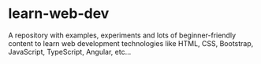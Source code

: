 # learn-web-dev
A repository with examples, experiments and lots of beginner-friendly content to learn web development technologies like HTML, CSS, Bootstrap, JavaScript, TypeScript, Angular, etc...
